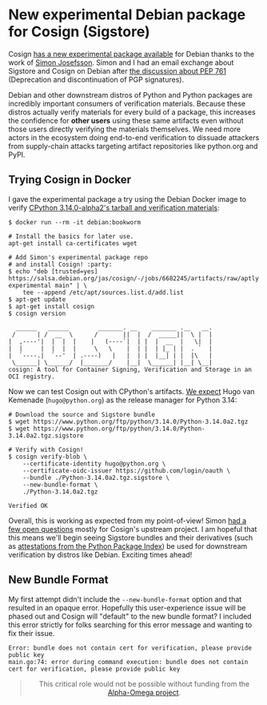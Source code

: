 # New experimental Debian package for Cosign (Sigstore)

Cosign [has a new experimental package available](https://lists.debian.org/debian-go/2024/12/msg00005.html) for Debian
thanks to the work of [Simon Josefsson](https://josefsson.org/). Simon and I had an email
exchange about Sigstore and Cosign on Debian after [the discussion about PEP 761](https://discuss.python.org/t/pep-761-deprecating-pgp-signatures-for-cpython-artifacts/67180) (Deprecation and discontinuation of PGP signatures).

Debian and other downstream distros of Python and Python packages are incredibly important
consumers of verification materials. Because these distros actually verify materials for every
build of a package, this increases the confidence for **other users** using these same artifacts
even without those users directly verifying the materials themselves. We need more actors in the
ecosystem doing end-to-end verification to dissuade attackers from supply-chain attacks targeting
artifact repositories like python.org and PyPI.

## Trying Cosign in Docker

I gave the experimental package a try using the Debian Docker image to verify [CPython 3.14.0-alpha2's tarball and verification materials](https://www.python.org/downloads/release/python-3140a2/):

```shell
$ docker run --rm -it debian:bookworm

# Install the basics for later use.
apt-get install ca-certificates wget

# Add Simon's experimental package repo
# and install Cosign! :party:
$ echo "deb [trusted=yes] https://salsa.debian.org/jas/cosign/-/jobs/6682245/artifacts/raw/aptly experimental main" | \
    tee --append /etc/apt/sources.list.d/add.list
$ apt-get update
$ apt-get install cosign
$ cosign version

  ______   ______        _______. __    _______ .__   __.
 /      | /  __  \      /       ||  |  /  _____||  \ |  |
|  ,----'|  |  |  |    |   (----`|  | |  |  __  |   \|  |
|  |     |  |  |  |     \   \    |  | |  | |_ | |  . `  |
|  `----.|  `--'  | .----)   |   |  | |  |__| | |  |\   |
 \______| \______/  |_______/    |__|  \______| |__| \__|
cosign: A tool for Container Signing, Verification and Storage in an OCI registry.
```

Now we can test Cosign out with CPython's artifacts. [We expect](https://www.python.org/downloads/metadata/sigstore/) Hugo van Kemenade (`hugo@python.org`) as the
release manager for Python 3.14:

```shell
# Download the source and Sigstore bundle
$ wget https://www.python.org/ftp/python/3.14.0/Python-3.14.0a2.tgz
$ wget https://www.python.org/ftp/python/3.14.0/Python-3.14.0a2.tgz.sigstore

# Verify with Cosign!
$ cosign verify-blob \
    --certificate-identity hugo@python.org \
    --certificate-oidc-issuer https://github.com/login/oauth \
    --bundle ./Python-3.14.0a2.tgz.sigstore \
    --new-bundle-format \
    ./Python-3.14.0a2.tgz

Verified OK
```

Overall, this is working as expected from my point-of-view! Simon [had a few open questions](https://lists.debian.org/debian-go/2024/12/msg00005.html) mostly for Cosign's
upstream project. I am hopeful that this means we'll begin seeing Sigstore bundles and their derivatives (such as
[attestations from the Python Package Index](https://trailofbits.github.io/are-we-pep740-yet/)) be used for downstream verification by distros like Debian. Exciting times ahead!

## New Bundle Format

My first attempt didn't include the `--new-bundle-format` option and that resulted in an opaque error.
Hopefully this user-experience issue will be phased out and Cosign will "default" to the new bundle format?
I included this error strictly for folks searching for this error message and wanting to fix their issue.

```
Error: bundle does not contain cert for verification, please provide public key
main.go:74: error during command execution: bundle does not contain cert for verification, please provide public key
```

<blockquote>
  <center>
    This critical role would not be possible without funding from the <a href="https://alpha-omega.dev">Alpha-Omega project</a>.
  </center>
</blockquote>